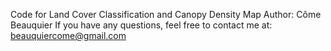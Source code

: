 Code for Land Cover Classification and Canopy Density Map
Author: Côme Beauquier
If you have any questions, feel free to contact me at: beauquiercome@gmail.com
